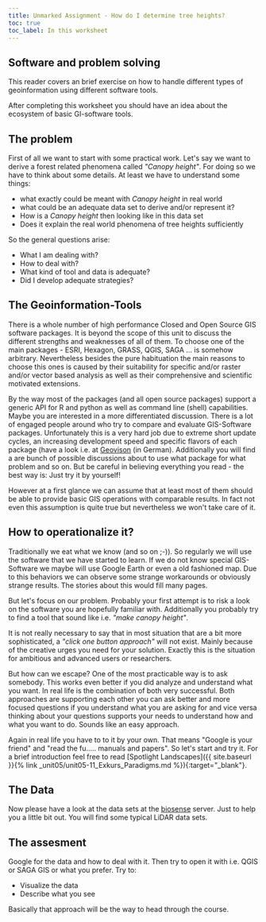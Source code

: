 ```yaml
---
title: Unmarked Assignment - How do I determine tree heights?
toc: true
toc_label: In this worksheet
---
```


## Software and problem solving

This reader covers an brief exercise on how to handle different types of geoinformation using different software tools.

After completing this worksheet you should have an idea about the ecosystem of basic GI-software tools.


## The problem

First of all we want to start with some practical work. Let's say we want to derive a forest related phenomena called *"Canopy height"*. For doing so we have to think about some details. At least we have to  understand some things:
- what exactly could be meant with  *Canopy height* in real world 
- what could be an adequate data set to derive and/or represent it? 
- How is a *Canopy height*  then looking like in this data set
- Does it explain the real world phenomena of tree heights sufficiently

So the general questions arise:

* What I am dealing with?
* How to deal with? 
* What kind of tool and data is adequate?
* Did I develop adequate strategies?

## The Geoinformation-Tools

There is a whole number of high performance Closed and Open Source GIS software packages. It is beyond the scope of this unit to discuss the different strengths and weaknesses of all of them. To choose one of the main packages - ESRI, Hexagon, GRASS, QGIS, SAGA ... is somehow arbitrary. Nevertheless besides the pure habituation the main reasons to choose this ones is caused by their suitability for specific and/or raster and/or vector based analysis as well as their comprehensive and scientific motivated extensions. 

By the way most of the packages (and all open source packages) support a generic API for R and python as well as command line (shell) capabilities. Maybe you are interested in a more differentiated discussion. There is a lot of engaged people around who try to compare and evaluate GIS-Software packages. Unfortunately this is a very hard job due to extreme short update cycles, an increasing development speed and specific flavors of each package (have a look i.e. at [Geovison](http://gis-vision.de/index.php/systeme-im-vergleich) (in German). Additionally you will find a are bunch of possible discussions about to use what package for what problem and so on. But be careful in believing everything you read - the best way is: Just try it by yourself!

However at a first glance we can assume that at least most of them should be able to provide basic GIS operations with comparable results. In fact not even this assumption is quite true but nevertheless we won't take care of it.


## How to operationalize it?

Traditionally we eat what we know (and so on ;-)). So regularly we will use the software that we have started to learn. If we do not know special GIS-Software we maybe will use Google Earth or even a old fashioned map. Due to this behaviors we can observe some strange workarounds or obviously strange results. The stories about this would fill many pages. 

But let's focus on our problem. Probably your first attempt is to risk a look on the software you are hopefully familiar with. Additionally you probably try to find a tool that sound like i.e. *"make canopy height"*.

It is not really necessary to say that in most situation that are a bit more sophisticated, a *"click one button approach"* will not exist. Mainly because of the creative urges you need for your solution. Exactly this is the situation for ambitious and advanced users or researchers.

But how can we escape? One of the most practicable way is to ask somebody. This works even better if you did analyze and understand what you want. In real life is the combination of both very successful. Both approaches are supporting each other you can ask better and more focused questions if you understand what you are asking for and vice versa thinking about your questions supports your needs to understand how and what you want to do. Sounds like an easy approach. 

Again in real life you have to to it by your own. That means "Google is your friend" and "read the fu..... manuals and papers". So let's start and try it. For a brief introduction feel free to read [Spotlight Landscapes]({{ site.baseurl }}{% link _unit05/unit05-11_Exkurs_Paradigms.md %}){:target="_blank"}.


## The Data
Now please have a look at the data sets at the [biosense](http://gofile.me/3Z8AJ/I97PxrE1b) server. Just to help you a little bit out. You will find some typical LiDAR data sets. 

## The assesment 

Google for the data and how to deal with it. Then try to open it with i.e. QGIS or SAGA GIS or what you prefer. Try to:

* Visualize the data
* Describe what you see

Basically that approach will be the way to head through the course.